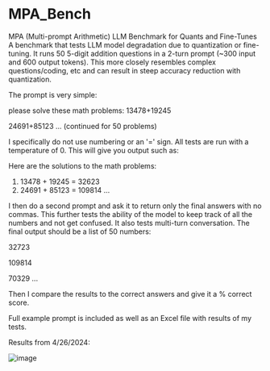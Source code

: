 # MPA_Bench
MPA (Multi-prompt Arithmetic) LLM Benchmark for Quants and Fine-Tunes
A benchmark that tests LLM model degradation due to quantization or fine-tuning. It runs 50 5-digit addition questions in a 2-turn prompt (~300 input and 600 output tokens). This more closely resembles complex questions/coding, etc and can result in steep accuracy reduction with quantization.

The prompt is very simple:

please solve these math problems:
13478+19245

24691+85123
... (continued for 50 problems)

I specifically do not use numbering or an '=' sign. All tests are run with a temperature of 0. This will give you output such as:

Here are the solutions to the math problems:

1. 13478 + 19245 = 32623
2. 24691 + 85123 = 109814
...

I then do a second prompt and ask it to return only the final answers with no commas. This further tests the ability of the model to keep track of all the numbers and not get confused. It also tests multi-turn conversation. The final output should be a list of 50 numbers:

32723

109814

70329
...

Then I compare the results to the correct answers and give it a % correct score.

Full example prompt is included as well as an Excel file with results of my tests.

Results from 4/26/2024:

![image](https://github.com/jd-3d/MPA_Bench/assets/51132497/b7fbd195-ee3a-4996-93ee-7b5b47670701)
